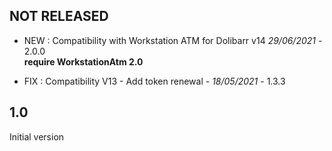 

## NOT RELEASED

- NEW : Compatibility with Workstation ATM for Dolibarr v14 *29/06/2021* - 2.0.0  
  **require WorkstationAtm 2.0**
  
- FIX : Compatibility V13 - Add token renewal - *18/05/2021* - 1.3.3

## 1.0

Initial version


